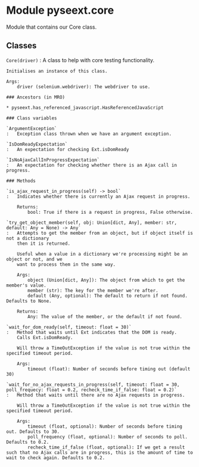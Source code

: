 Module pyseext.core
===================
Module that contains our Core class.

Classes
-------

`Core(driver)`
:   A class to help with core testing functionality.
        
    
    Initialises an instance of this class.
    
    Args:
        driver (selenium.webdriver): The webdriver to use.

    ### Ancestors (in MRO)

    * pyseext.has_referenced_javascript.HasReferencedJavaScript

    ### Class variables

    `ArgumentException`
    :   Exception class thrown when we have an argument exception.

    `IsDomReadyExpectation`
    :   An expectation for checking Ext.isDomReady

    `IsNoAjaxCallInProgressExpectation`
    :   An expectation for checking whether there is an Ajax call in progress.

    ### Methods

    `is_ajax_request_in_progress(self) ‑> bool`
    :   Indicates whether there is currently an Ajax request in progress.
        
        Returns:
            bool: True if there is a request in progress, False otherwise.

    `try_get_object_member(self, obj: Union[dict, Any], member: str, default: Any = None) ‑> Any`
    :   Attempts to get the member from an object, but if object itself is not a dictionary
        then it is returned.
        
        Useful when a value in a dictionary we're processing might be an object or not, and we
        want to process them in the same way.
        
        Args:
            object (Union[dict, Any]): The object from which to get the member's value.
            member (str): The key for the member we're after.
            default (Any, optional): The default to return if not found. Defaults to None.
        
        Returns:
            Any: The value of the member, or the default if not found.

    `wait_for_dom_ready(self, timeout: float = 30)`
    :   Method that waits until Ext indicates that the DOM is ready.
        Calls Ext.isDomReady.
        
        Will throw a TimeOutException if the value is not true within the specified timeout period.
        
        Args:
            timeout (float): Number of seconds before timing out (default 30)

    `wait_for_no_ajax_requests_in_progress(self, timeout: float = 30, poll_frequecy: float = 0.2, recheck_time_if_false: float = 0.2)`
    :   Method that waits until there are no Ajax requests in progress.
        
        Will throw a TimeOutException if the value is not true within the specified timeout period.
        
        Args:
            timeout (float, optional): Number of seconds before timing out. Defaults to 30.
            poll_frequency (float, optional): Number of seconds to poll. Defaults to 0.2.
            recheck_time_if_false (float, optional): If we get a result such that no Ajax calls are in progress, this is the amount of time to wait to check again. Defaults to 0.2.
